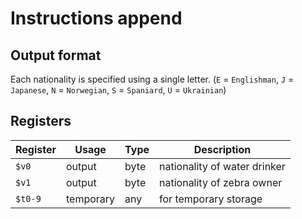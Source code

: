 # Instructions append

## Output format

Each nationality is specified using a single letter. (`E` = `Englishman`, `J` = `Japanese`, `N` = `Norwegian`, `S` = `Spaniard`, `U` = `Ukrainian`)

## Registers

| Register | Usage     | Type    | Description                  |
| -------- | --------- | ------- | ---------------------------- |
| `$v0`    | output    | byte    | nationality of water drinker |
| `$v1`    | output    | byte    | nationality of zebra owner   |
| `$t0-9`  | temporary | any     | for temporary storage        |
